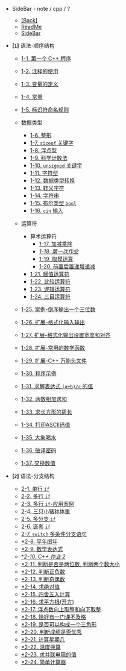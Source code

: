 - SideBar - note / cpp / ?
  - [[Back]](../)
  - [ReadMe](../README.md)
  - [SideBar](../_sidebar.md)

- **[`1`]** 语法-顺序结构

  - [1-1. 第一个 C++ 程序](../1/1.md)
  - [1-2. 注释的使用](../1/2.md)
  - [1-3. 变量的定义](../1/3.md)
  - [1-4. 常量](../1/4.md)
  - [1-5. 标识符命名规则](../1/5.md)

  - 数据类型

    - [1-6. 整形](../1/6.md)
    - [1-7. `sizeof` 关键字](../1/7.md)
    - [1-8. 浮点型](../1/8.md)
    - [1-9. 科学计数法](../1/9.md)
    - [1-10. `unsigned` 关键字](../1/10.md)
    - [1-11. 字符型](../1/11.md)
    - [1-12. 数据类型转换](../1/12.md)
    - [1-13. 转义字符](../1/13.md)
    - [1-14. 字符串](../1/14.md)
    - [1-15. 布尔类型 `bool`](../1/15.md)
    - [1-16. `cin` 输入](../1/16.md)

  - 运算符
    - 算术运算符
      - [1-17. 加减乘除](../1/17.md)
      - [*1-18. 第一次作业*](../1/18.md)
      - [1-19. 取模运算](../1/19.md)
      - [1-20. 前置后置递增递减](../1/20.md)
    - [1-21. 赋值运算符](../1/21.md)
    - [1-22. 比较运算符](../1/22.md)
    - [1-23. 逻辑运算符](../1/23.md)
    - [1-24. 三目运算符](../1/24.md)

  - [1-25. 案例-倒序输出一个三位数](../1/25.md)
  - [1-26. 扩展-格式化输入输出](../1/26.md)
  - [1-27. 扩展-格式化输出设置宽度和对齐](../1/27.md)
  - [1-28. 扩展-常用的数学函数](../1/28.md)
  - [1-29. 扩展-C++ 万能头文件](../1/29.md)
  - [1-30. 程序示例](../1/30.md)

  - [1-31. 求解表达式 `(a+b)/c` 的值](../1/31.md)
  - [1-32. 两数相加求和](../1/32.md)
  - [1-33. 求长方形的周长](../1/33.md)
  - [1-34. 打印ASCII码值](../1/34.md)
  - [1-35. 大象喝水](../1/35.md)
  - [1-36. 破译密码](../1/36.md)
  - [1-37. 交换数值](../1/37.md)

- **[`2`]** 语法-分支结构
  - [2-1. 单行 `if`](../2/1.md)
  - [2-2. 多行 `if`](../2/2.md)
  - [2-3. 多行 `if`-应用案例](../2/3.md)
  - [2-4. 三只小猪称体重](../2/4.md)
  - [2-5. 多分支 `if`](../2/5.md)
  - [2-6. 嵌套 `if`](../2/6.md)
  - [2-7. `switch` 多条件分支语句](../2/7.md)
  - [*2-8. 平年闰年](../2/8.md)
  - [*2-9. 数学表达式](../2/9.md)
  - [**2-10. C++ 作业 2*](../2/10.md)
  - [*2-11. 判断是否是两位数, 判断两个数大小](../2/11.md)
  - [*2-12. 判断正负数](../2/12.md)
  - [*2-13. 判断奇偶数](../2/13.md)
  - [*2-14. 求绝对值](../2/14.md)
  - [*2-15. 四舍五入计算](../2/15.md)
  - [*2-16. 求平方根(开方)](../2/16.md)
  - [*2-17. 浮点数向上取整和向下取整](../2/17.md)
  - [*2-18. 恰好有一门课不及格](../2/18.md)
  - [*2-19. 是否可以构成一个三角形](../2/19.md)
  - [*2-20. 判断成绩是否优秀](../2/20.md)
  - [*2-21. 计算星期几](../2/21.md)
  - [*2-22. 温度换算](../2/22.md)
  - [*2-23. 求并联电阻的值](../2/23.md)
  - [*2-24. 简单计算器](../2/24.md)
